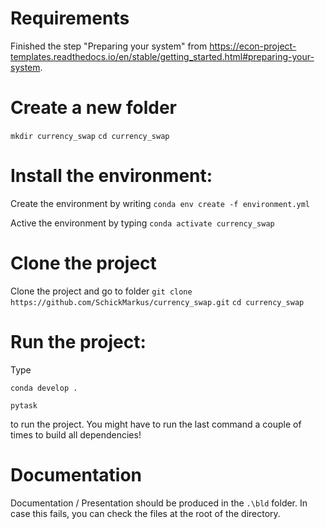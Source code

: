 # Requirements
Finished the step "Preparing your system" from https://econ-project-templates.readthedocs.io/en/stable/getting_started.html#preparing-your-system.

# Create a new folder
`mkdir currency_swap`
`cd currency_swap`

# Install the environment:
Create the environment by writing
`conda env create -f environment.yml`


Active the environment by typing
`conda activate currency_swap`

# Clone the project
Clone the project and go to folder
`git clone https://github.com/SchickMarkus/currency_swap.git`
`cd currency_swap`

# Run the project:

Type

`conda develop .`

`pytask`


to run the project.
You might have to run the last command a couple of times to build all dependencies!

# Documentation

Documentation / Presentation should be produced in the `.\bld` folder.
In case this fails, you can check the files at the root of the directory.

